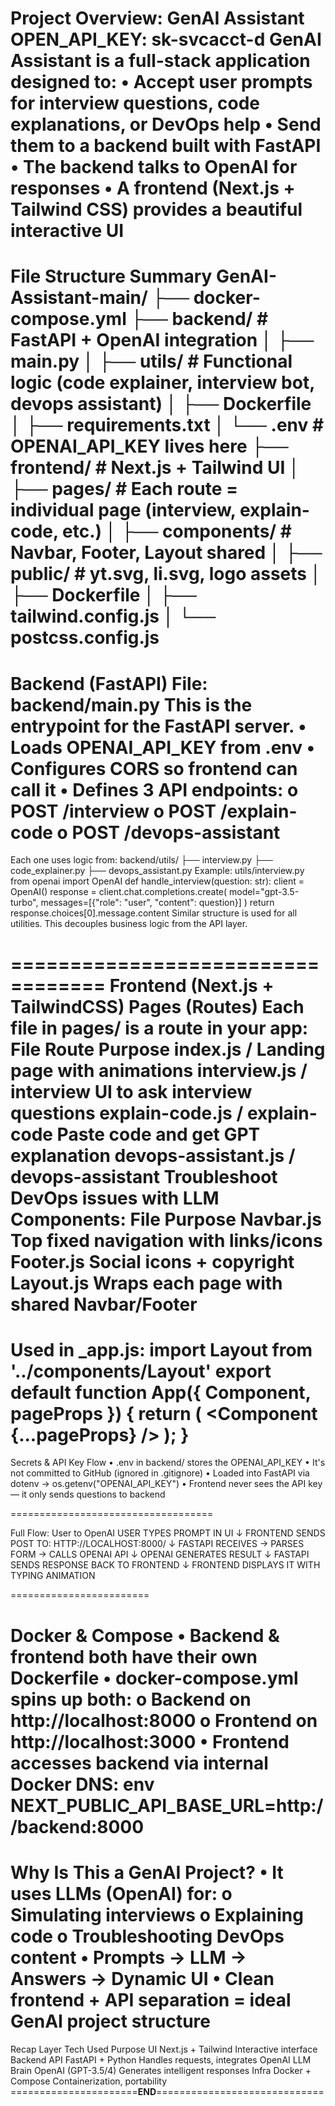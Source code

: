  Project Overview: GenAI Assistant
OPEN_API_KEY: sk-svcacct-d
GenAI Assistant is a full-stack application designed to:
• Accept user prompts for interview questions, code explanations, or DevOps help
• Send them to a backend built with FastAPI
• The backend talks to OpenAI for responses
• A frontend (Next.js + Tailwind CSS) provides a beautiful interactive UI
==================================
 File Structure Summary
GenAI-Assistant-main/
├── docker-compose.yml
├── backend/ # FastAPI + OpenAI integration
│ ├── main.py
│ ├── utils/ # Functional logic (code explainer, interview bot, devops assistant)
│ ├── Dockerfile
│ ├── requirements.txt
│ └── .env # OPENAI_API_KEY lives here
├── frontend/ # Next.js + Tailwind UI
│ ├── pages/ # Each route = individual page (interview, explain-code, etc.)
│ ├── components/ # Navbar, Footer, Layout shared
│ ├── public/ # yt.svg, li.svg, logo assets
│ ├── Dockerfile
│ ├── tailwind.config.js
│ └── postcss.config.js
=======================================
 Backend (FastAPI)
 File: backend/main.py
This is the entrypoint for the FastAPI server.
• Loads OPENAI_API_KEY from .env
• Configures CORS so frontend can call it
• Defines 3 API endpoints:
  o POST /interview
  o POST /explain-code
  o POST /devops-assistant
======================================

Each one uses logic from:
backend/utils/
├── interview.py
├── code_explainer.py
├── devops_assistant.py
 Example: utils/interview.py
from openai import OpenAI
def handle_interview(question: str):
 client = OpenAI()
 response = client.chat.completions.create(
 model="gpt-3.5-turbo",
 messages=[{"role": "user", "content": question}]
 )
 return response.choices[0].message.content
 Similar structure is used for all utilities. This decouples business logic from the API layer.

==================================
 Frontend (Next.js + TailwindCSS)
 **Pages (Routes)**
Each file in pages/ is a route in your app:
File                 Route             Purpose
index.js               /              Landing page with animations
interview.js           /              interview UI to ask interview questions
explain-code.js       /               explain-code Paste code and get GPT explanation
devops-assistant.js   /               devops-assistant Troubleshoot DevOps issues with LLM
 **Components:**
File Purpose
Navbar.js Top fixed navigation with links/icons
Footer.js Social icons + copyright
Layout.js Wraps each page with shared Navbar/Footer
==========================

Used in _app.js:
import Layout from '../components/Layout'
export default function App({ Component, pageProps }) {
 return (
 <Layout>
 <Component {...pageProps} />
 </Layout>
 );
} 
================================

 Secrets & API Key Flow
• .env in backend/ stores the OPENAI_API_KEY
• It's not committed to GitHub (ignored in .gitignore) • Loaded into FastAPI via dotenv → os.getenv("OPENAI_API_KEY")
• Frontend never sees the API key — it only sends questions to backend

===================================

 Full Flow: User to OpenAI
USER TYPES PROMPT IN UI
 ↓
FRONTEND SENDS POST TO: HTTP://LOCALHOST:8000/<ROUTE>
 ↓
FASTAPI RECEIVES → PARSES FORM → CALLS OPENAI API
 ↓
OPENAI GENERATES RESULT
 ↓
FASTAPI SENDS RESPONSE BACK TO FRONTEND
 ↓
FRONTEND DISPLAYS IT WITH TYPING ANIMATION 

========================

 Docker & Compose
  • Backend & frontend both have their own Dockerfile
  • docker-compose.yml spins up both:
    o Backend on http://localhost:8000
    o Frontend on http://localhost:3000
  • Frontend accesses backend via internal Docker DNS:
env
NEXT_PUBLIC_API_BASE_URL=http://backend:8000
====================
 Why Is This a GenAI Project?
  • It uses LLMs (OpenAI) for:
        o Simulating interviews
        o Explaining code
        o Troubleshooting DevOps content
  • Prompts → LLM → Answers → Dynamic UI
  • Clean frontend + API separation = ideal GenAI project structure
  ======================================

 Recap
Layer                                       Tech Used                         Purpose
UI                                     Next.js + Tailwind             Interactive interface
Backend API                             FastAPI + Python            Handles requests, integrates OpenAI
LLM Brain                             OpenAI (GPT-3.5/4)             Generates intelligent responses
Infra                                 Docker + Compose             Containerization, portability  
======================**END**=============================
